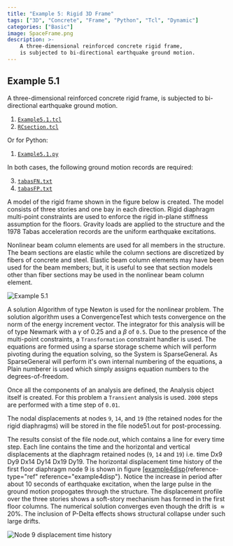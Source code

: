 ```yaml
---
title: "Example 5: Rigid 3D Frame"
tags: ["3D", "Concrete", "Frame", "Python", "Tcl", "Dynamic"]
categories: ["Basic"]
image: SpaceFrame.png
description: >-
    A three-dimensional reinforced concrete rigid frame,
    is subjected to bi-directional earthquake ground motion.
---
```


## Example 5.1

A three-dimensional reinforced concrete rigid frame,
is subjected to bi-directional earthquake ground motion.

1.  [`Example5.1.tcl`](Example5.1.tcl)
2.  [`RCsection.tcl`](RCsection.tcl)

Or for Python:
1.  [`Example5.1.py`](Example5.1.py)

In both cases, the following ground motion records are required:

3.  [`tabasFN.txt`](tabasFN.txt)
4.  [`tabasFP.txt`](tabasFP.txt)

A model of the rigid frame shown in the
figure below is created. The model consists of three stories
and one bay in each direction. Rigid diaphragm multi-point constraints
are used to enforce the rigid in-plane stiffness assumption for the
floors. Gravity loads are applied to the structure and the 1978 Tabas
acceleration records are the uniform earthquake excitations.

Nonlinear beam column elements are used for all members in the
structure. The beam sections are elastic while the column sections are
discretized by fibers of concrete and steel. Elastic beam column
elements may have been used for the beam members; but, it is useful to
see that section models other than fiber sections may be used in the
nonlinear beam column element.


![Example 5.1](Example4.svg)


A solution Algorithm of type Newton is used for the nonlinear problem.
The solution algorithm uses a ConvergenceTest which tests convergence on
the norm of the energy increment vector. The integrator for this
analysis will be of type Newmark with a $\gamma$ of 0.25 and a $\beta$
of `0.5`. 
Due to the presence of the multi-point constraints, a
`Transformation` constraint handler is used. The equations are formed
using a sparse storage scheme which will perform pivoting during the
equation solving, so the System is SparseGeneral. As SparseGeneral will
perform it's own internal numbering of the equations, a Plain numberer
is used which simply assigns equation numbers to the degrees-of-freedom.

Once all the components of an analysis are defined, the Analysis object
itself is created. For this problem a `Transient` analysis is used.
`2000` steps are performed with a time step of `0.01`.

The nodal displacements at nodes `9`, `14`, and `19` (the retained nodes for
the rigid diaphragms) will be stored in the file node51.out for
post-processing.


The results consist of the file node.out, which contains a line for
every time step. Each line contains the time and the horizontal and
vertical displacements at the diaphragm retained nodes (`9`, `14` and `19`)
i.e. time Dx9 Dy9 Dx14 Dy14 Dx19 Dy19. The horizontal displacement time
history of the first floor diaphragm node 9 is shown in
figure [\[example4disp](#example4disp){reference-type="ref"
reference="example4disp"}. Notice the increase in period after about 10
seconds of earthquake excitation, when the large pulse in the ground
motion propogates through the structure. The displacement profile over
the three stories shows a soft-story mechanism has formed in the first
floor columns. The numerical solution converges even though the drift is
$\approx 20 \%$. The inclusion of P-Delta effects shows structural
collapse under such large drifts.

![Node 9 displacement time history](RigidFrameDisp.svg)


